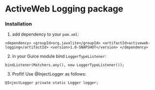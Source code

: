 # ActiveWeb Logging package #

### Installation ###

1. add dependency to your `pom.xml`:

  `<dependency>
    <groupId>org.javalite</groupId>
    <artifactId>activeweb-logging</artifactId>
    <version>1.0-SNAPSHOT</version>
  </dependency>`

2. in your Guice module bind `LoggerTypeListener`:

  `bindListener(Matchers.any(), new LoggerTypeListener());`

3. Profit! Use @InjectLogger as follows:

  `@InjectLogger
  private static Logger logger;`

